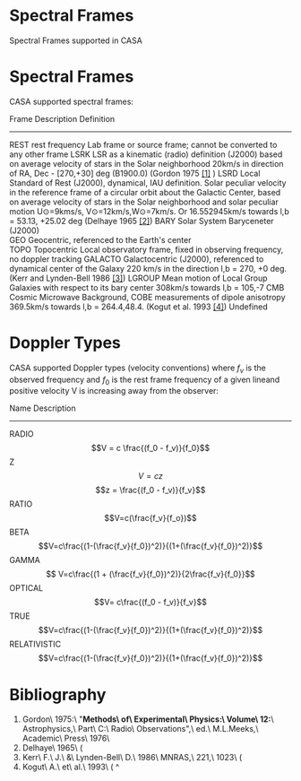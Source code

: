 

# Spectral Frames 

Spectral Frames supported in CASA

# Spectral Frames

CASA supported spectral frames:

  Frame            Description                                                                                                                                                                                                                                       Definition  
  ---------------- ------------------------------------------------------------------------------------------------------------------------------------------------------------------------------------------------------------------------------------------------- ------------------------------------------------------------------------------------------------------------------------------------------------------------------------------------------------------------------------------------------------------------------------------------------
  REST             rest frequency                                                                                                                                                                                                                                    Lab frame or source frame; cannot be converted to any other frame
  LSRK             LSR as a kinematic (radio) definition  (J2000) based on average velocity of stars in the Solar neighborhood                                                                                                                                       20km/s in direction of RA, Dec - \[270,+30\] deg (B1900.0) (Gordon 1975 [\[1\]](#Bibliography) )
  LSRD             Local Standard of Rest (J2000), dynamical, IAU definition. Solar peculiar velocity in the reference frame of a circular orbit about the Galactic Center, based on average velocity of stars in the Solar neighborhood and solar peculiar motion   U$\odot$=9kms/s, V$\odot$=12km/s,W$\odot$=7km/s. Or 16.552945km/s  towards l,b = 53.13, +25.02 deg (Delhaye 1965 [\[2\]](#Bibliography))
  BARY             Solar System Baryceneter (J2000)                                                                                                                                                                                                                   
  GEO              Geocentric, referenced to the Earth\'s center                                                                                                                                                                                                      
  TOPO             Topocentric                                                                                                                                                                                                                                       Local observatory frame, fixed in observing frequency, no doppler tracking
  GALACTO          Galactocentric (J2000), referenced to dynamical center of the Galaxy                                                                                                                                                                              220 km/s in the direction l,b = 270, +0 deg.  (Kerr and Lynden-Bell 1986  [\[3\]](#Bibliography))
  LGROUP           Mean motion of Local Group Galaxies with respect to its bary center                                                                                                                                                                               308km/s towards l,b = 105,-7
  CMB              Cosmic Microwave Background, COBE measurements of dipole anisotropy                                                                                                                                                                               369.5km/s towards l,b = 264.4,48.4. (Kogut et al. 1993 [\[4\]](#Bibliography))
  Undefined                                                                                                                                                                                                                                                           

 

 

 

 

#  Doppler Types 

CASA supported Doppler types (velocity conventions) where $f_v$ is the observed frequency and $f_0$ is the rest frame frequency of a given lineand positive velocity V is increasing away from the observer:

  Name           Description
  -------------- -----------------------------------------------------------------------------------------------------------------------------------
  RADIO          $$V = c \frac{(f_0 - f_v)}{f_0}$$
  Z              $$V=cz$$  $$z = \frac{(f_0 - f_v)}{f_v}$$
  RATIO          $$V=c(\frac{f_v}{f_o})$$
  BETA           $$V=c\frac{(1-(\frac{f_v}{f_0})^2)}{(1+(\frac{f_v}{f_0})^2)}$$
  GAMMA          $$ V=c\frac{(1 + (\frac{f_v}{f_0})^2)}{2\frac{f_v}{f_0}}$$
  OPTICAL        $$V= c\frac{(f_0 - f_v)}{f_v}$$
  TRUE           $$V=c\frac{(1-(\frac{f_v}{f_0})^2)}{(1+(\frac{f_v}{f_0})^2)}$$
  RELATIVISTIC   $$V=c\frac{(1-(\frac{f_v}{f_0})^2)}{(1+(\frac{f_v}{f_0})^2)}$$

 

# Bibliography

1. Gordon\ 1975:\ \"**Methods\ of\ Experimental\ Physics:\ Volume\ 12:**\ Astrophysics,\ Part\ C:\ Radio\ Observations\",\ ed.\ M.L.Meeks,\ Academic\ Press\ 1976\ 
2. Delhaye\ 1965\ (
3. Kerr\ F.\ J.\ &\ Lynden-Bell\ D.\ 1986\ MNRAS,\ 221,\ 1023\ (
4. Kogut\ A.\ et\ al.\ 1993\ (
^

